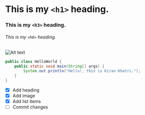 # This is my `<h1>` heading.

### This is my `<h3>` heading.

###### This is my `<h6>` heading.
![Alt text](https://dwg31ai31okv0.cloudfront.net/image-handler/ts/20241013092313/ri/1350/src/images/Article_Images/ImageForArticle_549_17288689857007544.jpg)
```java
public class HelloWorld {
    public static void main(String[] args) {
        System.out.println("Hello!, this is Kiran Khatri.");
    }
}
```
- [x] Add heading
- [x] Add image
- [x] Add list items
- [ ] Commit changes
```
